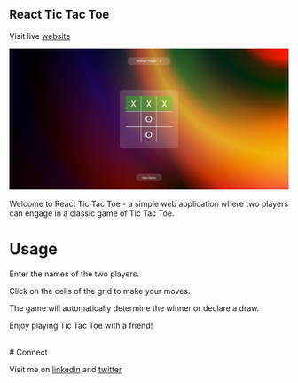 ## React Tic Tac Toe

<p>Visit live <a href='https://manish03singh.github.io/TicTacToe/' target='_blank'>website</a></p>
<img src="./public/website.png" alt="image"/>

<p>Welcome to React Tic Tac Toe - a simple web application where two players can engage in a classic game of Tic Tac Toe.</p>

# Usage
<p>Enter the names of the two players.</p>
<p>Click on the cells of the grid to make your moves.</p>
<p>The game will automatically determine the winner or declare a draw.</p>
<p>Enjoy playing Tic Tac Toe with a friend!</p>

<br>
# Connect
<p>Visit me on <a href='https://www.linkedin.com/in/manish-kumar-singh-12a28a190/' target='_blank'>linkedin</a> and <a href='https://twitter.com/Manish_03_Singh' target='_blank'>twitter</a></p>
